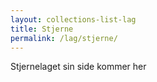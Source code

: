 ```yaml
---
layout: collections-list-lag
title: Stjerne
permalink: /lag/stjerne/
---
```


Stjernelaget sin side kommer her
